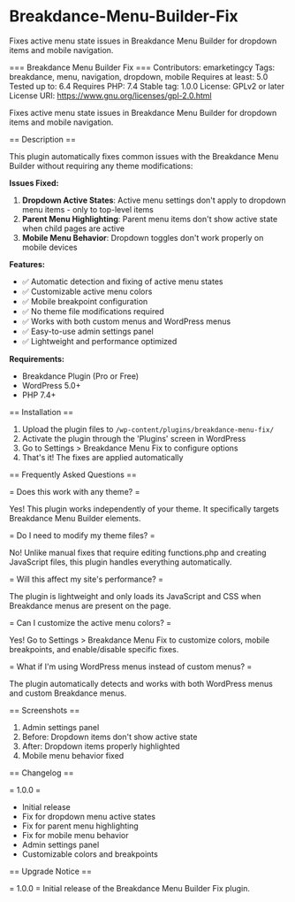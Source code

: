 # Breakdance-Menu-Builder-Fix
Fixes active menu state issues in Breakdance Menu Builder for dropdown items and mobile navigation.

=== Breakdance Menu Builder Fix ===
Contributors: emarketingcy
Tags: breakdance, menu, navigation, dropdown, mobile
Requires at least: 5.0
Tested up to: 6.4
Requires PHP: 7.4
Stable tag: 1.0.0
License: GPLv2 or later
License URI: https://www.gnu.org/licenses/gpl-2.0.html

Fixes active menu state issues in Breakdance Menu Builder for dropdown items and mobile navigation.

== Description ==

This plugin automatically fixes common issues with the Breakdance Menu Builder without requiring any theme modifications:

**Issues Fixed:**

1. **Dropdown Active States**: Active menu settings don't apply to dropdown menu items - only to top-level items
2. **Parent Menu Highlighting**: Parent menu items don't show active state when child pages are active  
3. **Mobile Menu Behavior**: Dropdown toggles don't work properly on mobile devices

**Features:**

* ✅ Automatic detection and fixing of active menu states
* ✅ Customizable active menu colors
* ✅ Mobile breakpoint configuration
* ✅ No theme file modifications required
* ✅ Works with both custom menus and WordPress menus
* ✅ Easy-to-use admin settings panel
* ✅ Lightweight and performance optimized

**Requirements:**

* Breakdance Plugin (Pro or Free)
* WordPress 5.0+
* PHP 7.4+

== Installation ==

1. Upload the plugin files to `/wp-content/plugins/breakdance-menu-fix/`
2. Activate the plugin through the 'Plugins' screen in WordPress
3. Go to Settings > Breakdance Menu Fix to configure options
4. That's it! The fixes are applied automatically

== Frequently Asked Questions ==

= Does this work with any theme? =

Yes! This plugin works independently of your theme. It specifically targets Breakdance Menu Builder elements.

= Do I need to modify my theme files? =

No! Unlike manual fixes that require editing functions.php and creating JavaScript files, this plugin handles everything automatically.

= Will this affect my site's performance? =

The plugin is lightweight and only loads its JavaScript and CSS when Breakdance menus are present on the page.

= Can I customize the active menu colors? =

Yes! Go to Settings > Breakdance Menu Fix to customize colors, mobile breakpoints, and enable/disable specific fixes.

= What if I'm using WordPress menus instead of custom menus? =

The plugin automatically detects and works with both WordPress menus and custom Breakdance menus.

== Screenshots ==

1. Admin settings panel
2. Before: Dropdown items don't show active state
3. After: Dropdown items properly highlighted
4. Mobile menu behavior fixed

== Changelog ==

= 1.0.0 =
* Initial release
* Fix for dropdown menu active states
* Fix for parent menu highlighting
* Fix for mobile menu behavior
* Admin settings panel
* Customizable colors and breakpoints

== Upgrade Notice ==

= 1.0.0 =
Initial release of the Breakdance Menu Builder Fix plugin.
